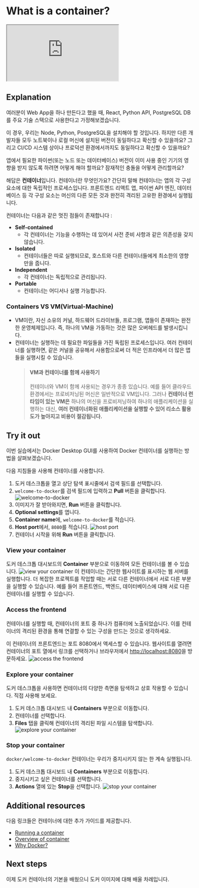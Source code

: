 # What is a container?

<div class="youtube-video">
   <iframe 
    src="https://www.youtube-nocookie.com/embed/W1kWqFkiu7k?rel=0&modestbranding=1&playsinline=1" 
    allow="accelerometer; clipboard-write; encrypted-media; gyroscope; picture-in-picture" 
    allowfullscreen
    loading="lazy"
    title="What is a container?"
    referrerpolicy="strict-origin-when-cross-origin"
   >
  </iframe>
</div>

## Explanation

여러분이 Web App을 하나 만든다고 했을 때,
React, Python API, PostgreSQL DB를 주요 기술 스택으로 사용한다고 가정해보겠습니다.

이 경우, 우리는 Node, Python, PostgreSQL을 설치해야 할 것입니다. 하지만 다른 개발자들 모두 노트북이나 로컬 머신에 설치된 버전이 동일하다고 확신할 수 있을까요? 그리고 CI/CD 시스템 상이나 프로덕션 환경에서까지도 동일하다고 확신할 수 있을까요?

앱에서 필요한 파이썬(또는 노드 또는 데이터베이스) 버전이 이미 사용 중인 기기의 영향을 받지 않도록 하려면 어떻게 해야 할까요? 잠재적인 충돌을 어떻게 관리할까요?

해답은 **컨테이너**입니다.
컨테이너란 무엇인가요? 간단히 말해 컨테이너는 앱의 각 구성 요소에 대한 독립적인 프로세스입니다. 프론트엔드 리액트 앱, 파이썬 API 엔진, 데이터베이스 등 각 구성 요소는 머신의 다른 모든 것과 완전히 격리된 고유한 환경에서 실행됩니다.

컨테이너는 다음과 같은 멋진 점들이 존재합니다 :

- **Self-contained**
  - 각 컨테이너는 기능을 수행하는 데 있어서 사전 준비 사항과 같은 의존성을 갖지 않습니다.
- **Isolated**
  - 컨테이너들은 따로 실행되므로, 호스트와 다른 컨테이너들에게 최소한의 영향만을 줍니다.
- **Independent**
  - 각 컨테이너는 독립적으로 관리됩니다.
- **Portable**
  - 컨테이너는 어디서나 실행 가능합니다.

### Containers VS VM(Virtual-Machine)

- VM이란, 자신 소유의 커널, 하드웨어 드라이브들, 프로그램, 앱들이 존재하는 완전한 운영체제입니다.
  즉, 하나의 VM을 가동하는 것은 많은 오버헤드를 발생시킵니다.
- 컨테이너는 실행하는 데 필요한 파일들을 가진 독립된 프로세스입니다.
  여러 컨테이너를 실행하면, 같은 커널을 공유해서 사용함으로써 더 적은 인프라에서 더 많은 앱들을 실행시킬 수 있습니다.
  > #### VM과 컨테이너를 함께 사용하기
  >
  > 컨테이너와 VM이 함께 사용되는 경우가 종종 있습니다. 예를 들어 클라우드 환경에서는 프로비저닝된 머신은 일반적으로 VM입니다. 그러나 **컨테이너 런타임이 있는 VM은** 하나의 머신을 프로비저닝하여 하나의 애플리케이션을 실행하는 대신, **여러 컨테이너화된 애플리케이션을 실행할 수 있어 리소스 활용도가 높아지고 비용이 절감됩니다.**

## Try it out

이번 실습에서는 Docker Desktop GUI를 사용하여 Docker 컨테이너를 실행하는 방법을 살펴보겠습니다.

다음 지침들을 사용해 컨테이너를 사용합니다.

1. 도커 데스크톱을 열고 상단 탐색 표시줄에서 검색 필드를 선택합니다.
2. `welcome-to-docker`를 검색 필드에 입력하고 **Pull** 버튼을 클릭합니다.
   ![welcome-to-docker](https://docs.docker.com/get-started/docker-concepts/the-basics/images/search-the-docker-image.webp)
3. 이미지가 잘 받아와지면, **Run** 버튼을 클릭합니다.
4. **Optional settings**를 엽니다.
5. **Container name**에, `welcome-to-docker`를 적습니다.
6. **Host port**에서, `8080`를 적습니다.
   ![host port](https://docs.docker.com/get-started/docker-concepts/the-basics/images/run-a-new-container.webp)
7. 컨테이너 시작을 위해 **Run** 버튼을 클릭합니다.

### View your container

도커 데스크톱 대시보드의 **Container** 부분으로 이동하여 모든 컨테이너를 볼 수 있습니다.
![view your container](https://docs.docker.com/get-started/docker-concepts/the-basics/images/view-your-containers.webp)
이 컨테이너는 간단한 웹사이트를 표시하는 웹 서버를 실행합니다. 더 복잡한 프로젝트를 작업할 때는 서로 다른 컨테이너에서 서로 다른 부분을 실행할 수 있습니다. 예를 들어 프론트엔드, 백엔드, 데이터베이스에 대해 서로 다른 컨테이너를 실행할 수 있습니다.

### Access the frontend

컨테이너를 실행할 때, 컨테이너의 포트 중 하나가 컴퓨터에 노출되었습니다. 이를 컨테이너의 격리된 환경을 통해 연결할 수 있는 구성을 만드는 것으로 생각하세요.

이 컨테이너의 프론트엔드는 포트 8080에서 액세스할 수 있습니다. 웹사이트를 열려면 컨테이너의 포트 열에서 링크를 선택하거나 브라우저에서 [http://localhost:8080](http://localhost:8080)을 방문하세요.
![access the frontend](https://docs.docker.com/get-started/docker-concepts/the-basics/images/access-the-frontend.webp)

### Explore your container

도커 데스크톱을 사용하면 컨테이너의 다양한 측면을 탐색하고 상호 작용할 수 있습니다. 직접 사용해 보세요.

1. 도커 데스크톱 대시보드 내 **Containers** 부분으로 이동합니다.
2. 컨테이너를 선택합니다.
3. **Files** 탭을 클릭해 컨테이너의 격리된 파일 시스템을 탐색합니다.
   ![explore your container](https://docs.docker.com/get-started/docker-concepts/the-basics/images/explore-your-container.webp)

### Stop your container

`docker/welcome-to-docker` 컨테이너는 우리가 중지시키지 않는 한 계속 실행됩니다.

1. 도커 데스크톱 대시보드 내 **Containers** 부분으로 이동합니다.
2. 중지시키고 싶은 컨테이너를 선택합니다.
3. **Actions** 열에 있는 **Stop**을 선택합니다.
   ![stop your container](https://docs.docker.com/get-started/docker-concepts/the-basics/images/stop-your-container.webp)

## Additional resources

다음 링크들은 컨테이너에 대한 추가 가이드를 제공합니다.

- [Running a container](https://docs.docker.com/engine/containers/run/)
- [Overview of container](https://www.docker.com/resources/what-container/?_gl=1*9ps3qr*_gcl_au*MTc5Njg5NTc1My4xNzM4MDg3ODEw*_ga*MjcxOTM2ODU5LjE3MTIxMzY5MzE.*_ga_XJWPQMJYHQ*MTczODMzODA2Mi4zLjEuMTczODMzODA4OC4zNC4wLjA.)
- [Why Docker?](https://www.docker.com/why-docker/?_gl=1*9ps3qr*_gcl_au*MTc5Njg5NTc1My4xNzM4MDg3ODEw*_ga*MjcxOTM2ODU5LjE3MTIxMzY5MzE.*_ga_XJWPQMJYHQ*MTczODMzODA2Mi4zLjEuMTczODMzODA4OC4zNC4wLjA.)

## Next steps

이제 도커 컨테이너의 기본을 배웠으니 도커 이미지에 대해 배울 차례입니다.

<button-component href="#/get-started/docker-concepts/the-basics/what-is-an-image" title="What is an image?" />